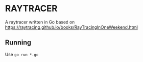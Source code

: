 # RAYTRACER
A raytracer written in Go based on https://raytracing.github.io/books/RayTracingInOneWeekend.html

## Running
Use `go run *.go`
